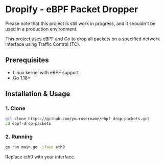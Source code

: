 # Dropify - eBPF Packet Dropper

Please note that this project is still work in progress, and it shouldn't be used in a production environment.

This project uses eBPF and Go to drop all packets on a specified network interface using Traffic Control (TC).

## Prerequisites
- Linux kernel with eBPF support
- Go 1.18+

## Installation & Usage

### 1. Clone
```sh
git clone https://github.com/yourusername/ebpf-drop-packets.git
cd ebpf-drop-packets
```

### 2. Running
```sh
go run main.go -iface eth0
```
Replace eth0 with your interface.
